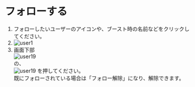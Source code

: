 # フォローする

1. フォローしたいユーザーのアイコンや、ブースト時の名前などをクリックしてください。
1. ![user1](https://dl.thedesk.top/media/user1.PNG)
1. 画面下部  
 ![user19](https://dl.thedesk.top/media/user19.PNG)  
 の、  
 ![user19](https://dl.thedesk.top/media/user21.PNG) 
 を押してください。  
 既にフォローされている場合は「フォロー解除」になり、解除できます。
